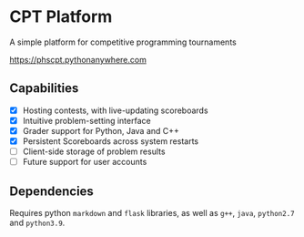 # CPT Platform
A simple platform for competitive programming tournaments

https://phscpt.pythonanywhere.com

## Capabilities
- [x] Hosting contests, with live-updating scoreboards
- [x] Intuitive problem-setting interface
- [x] Grader support for Python, Java and C++
- [x] Persistent Scoreboards across system restarts
- [ ] Client-side storage of problem results
- [ ] Future support for user accounts

## Dependencies
Requires python `markdown` and `flask` libraries, as well as `g++`, `java`, `python2.7` and `python3.9`.